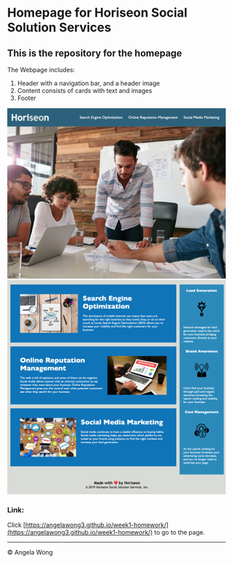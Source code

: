 # Homepage for Horiseon Social Solution Services

## This is the repository for the homepage

The Webpage includes: 
1. Header with a navigation bar, and a header image
2. Content consists of cards with text and images
3. Footer 

![header, nav, and header image](./assets/images/homepage-header-nav.png)
![content and footer](./assets/images/homepage-content-footer.png)

### Link: 
Click [https://angelawong3.github.io/week1-homework/](https://angelawong3.github.io/week1-homework/) to go to the page. 

---
© Angela Wong
